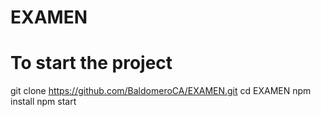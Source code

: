 # EXAMEN
# To start the project
git clone https://github.com/BaldomeroCA/EXAMEN.git
cd EXAMEN
npm install
npm start
